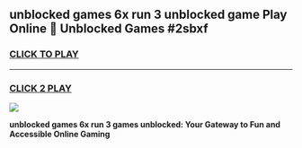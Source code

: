 
## unblocked games 6x run 3 unblocked game Play Online 👋 Unblocked Games #2sbxf
<h3>
<a href="https://premium.freeplayer.one?title=unblocked_games_6x_run_3&ref=21F">CLICK TO PLAY</a></h3>
<hr>

<h3>
<a href="https://premium.freeplayer.one?title=unblocked_games_6x_run_3&ref=21F">CLICK 2 PLAY</a>
  
</h3>

<a href="https://premium.freeplayer.one?title=unblocked_games_6x_run_3&ref=21F/"><img src="https://clearcache.store/games.png"></a>


**unblocked games 6x run 3 games unblocked: Your Gateway to Fun and Accessible Online Gaming**
